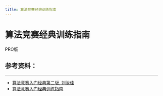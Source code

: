 ```yaml
---
title: 算法竞赛经典训练指南
---
```


# 算法竞赛经典训练指南

PRO版

## 参考资料：

***
- [算法竞赛入门经典第二版, 刘汝佳](https://book.douban.com/subject/25902102/)
- [算法竞赛入门经典训练指南](https://book.douban.com/subject/20254543/)
